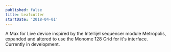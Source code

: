 ```yaml
---
published: false
title: Leafcutter
startDate: '2018-04-01'
---
```

A Max for Live device inspired by the Intellijel sequencer module Metropolis, expanded and altered to use the Monome 128 Grid for it's interface. Currently in development.

